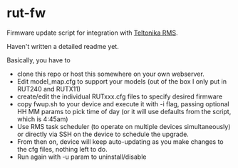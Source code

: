 # rut-fw

Firmware update script for integration with [Teltonika RMS](https://rms.teltonika-networks.com/).

Haven't written a detailed readme yet.

Basically, you have to 

- clone this repo or host this somewhere on your own webserver.
- Edit model_map.cfg to support your models (out of the box I only put in RUT240 and RUTX11)
- create/edit the individual RUTxxx.cfg files to specify desired firmware
- copy fwup.sh to your device and execute it with -i flag, passing optional HH MM params to pick time of day (or it will use defaults from the script, which is 4:45am)
- Use RMS task scheduler (to operate on multiple devices simultaneously) or directly via SSH on the device to schedule the upgrade.
- From then on, device will keep auto-updating as you make changes to the cfg files, nothing left to do.
- Run again with -u param to uninstall/disable

